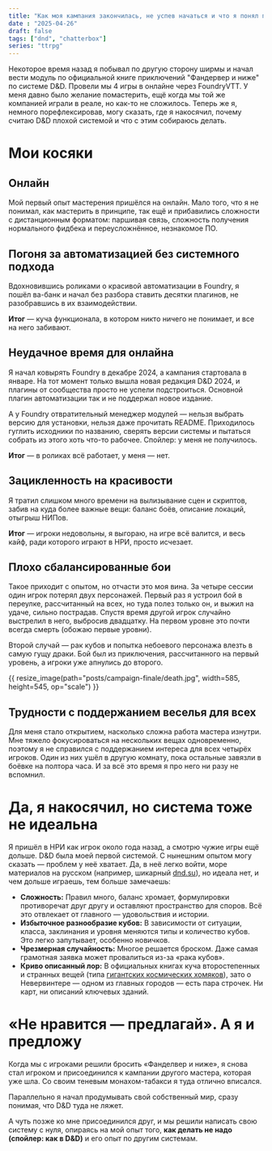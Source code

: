 ```yaml
---
title: "Как моя кампания закончилась, не успев начаться и что я понял про D&D"
date : "2025-04-26"
draft: false
tags: ["dnd", "chatterbox"]
series: "ttrpg"
---
```


Некоторое время назад я побывал по другую сторону ширмы и начал вести модуль по официальной книге приключений "Фандервер и ниже" по системе D&D. Провели мы 4 игры в онлайне через FoundryVTT. У меня давно было желание помастерить, ещё когда мы той же компанией играли в реале, но как-то не сложилось. Теперь же я, немного порефлексировав, могу сказать, где я накосячил, почему считаю D&D плохой системой и что с этим собираюсь делать.

<!--more-->

# Мои косяки

## Онлайн

Мой первый опыт мастерения пришёлся на онлайн. Мало того, что я не понимал, как мастерить в принципе, так ещё и прибавились сложности с дистанционным форматом: паршивая связь, сложность получения нормального фидбека и переусложнённое, незнакомое ПО.

## Погоня за автоматизацией без системного подхода

Вдохновившись роликами о красивой автоматизации в Foundry, я пошёл ва-банк и начал без разбора ставить десятки плагинов, не разобравшись в их взаимодействии.

**Итог** — куча функционала, в котором никто ничего не понимает, и все на него забивают.

## Неудачное время для онлайна

Я начал ковырять Foundry в декабре 2024, а кампания стартовала в январе. На тот момент только вышла новая редакция D&D 2024, и плагины от сообщества просто не успели подстроиться. Основной плагин автоматизации так и не поддержал новое издание.

А у Foundry отвратительный менеджер модулей — нельзя выбрать версию для установки, нельзя даже прочитать README. Приходилось гуглить исходники по названию, сверять версии системы и пытаться собрать из этого хоть что-то рабочее. Спойлер: у меня не получилось.

**Итог** — в роликах всё работает, у меня — нет.

## Зацикленность на красивости

Я тратил слишком много времени на вылизывание сцен и скриптов, забив на куда более важные вещи: баланс боёв, описание локаций, отыгрыш НИПов.

**Итог** — игроки недовольны, я выгораю, на игре всё валится, и весь кайф, ради которого играют в НРИ, просто исчезает.

## Плохо сбалансированные бои

Такое приходит с опытом, но отчасти это моя вина. За четыре сессии один игрок потерял двух персонажей. Первый раз я устроил бой в переулке, рассчитанный на всех, но туда полез только он, и выжил на удаче, сильно пострадав. Спустя время другой игрок случайно выстрелил в него, выбросив двадцатку. На первом уровне это почти всегда смерть (обожаю первые уровни).

Второй случай — рак кубов и попытка небоевого персонажа влезть в самую гущу драки. Бой был из приключения, рассчитанного на первый уровень, а игроки уже апнулись до второго.

{{ resize_image(path="posts/campaign-finale/death.jpg", width=585, height=545, op="scale") }}

## Трудности с поддержанием веселья для всех

Для меня стало открытием, насколько сложна работа мастера изнутри. Мне тяжело фокусироваться на нескольких вещах одновременно, поэтому я не справился с поддержанием интереса для всех четырёх игроков. Один из них ушёл в другую комнату, пока остальные завязли в боёвке на полтора часа. И за всё это время я про него ни разу не вспомнил.

# Да, я накосячил, но система тоже не идеальна

Я пришёл в НРИ как игрок около года назад, а смотрю чужие игры ещё дольше. D&D была моей первой системой. С нынешним опытом могу сказать — проблем у неё хватает. Да, в неё легко войти, море материалов на русском (например, шикарный [dnd.su](https://dnd.su)), но идеала нет, и чем дольше играешь, тем больше замечаешь:

- **Сложность:** Правил много, баланс хромает, формулировки противоречат друг другу и оставляют пространство для споров. Всё это отвлекает от главного — удовольствия и истории.
- **Избыточное разнообразие кубов:** В зависимости от ситуации, класса, заклинания и уровня меняются типы и количество кубов. Это легко запутывает, особенно новичков.
- **Чрезмерная случайность:** Многое решается броском. Даже самая грамотная заявка может провалиться из-за «рака кубов».
- **Криво описанный лор:** В официальных книгах куча второстепенных и странных вещей (типа [гигантских космических хомяков](https://dnd.su/bestiary/8692-giant-space-hamster/)), зато о Невервинтере — одном из главных городов — есть пара строчек. Ни карт, ни описаний ключевых зданий.

# «Не нравится — предлагай». А я и предложу

Когда мы с игроками решили бросить «Фанделвер и ниже», я снова стал игроком и присоединился к кампании другого мастера, которая уже шла. Со своим теневым монахом-табакси я туда отлично вписался.

Параллельно я начал продумывать свой собственный мир, сразу понимая, что D&D туда не ляжет.

А чуть позже ко мне присоединился друг, и мы решили написать свою систему с нуля, опираясь на мой опыт того, **как делать не надо (спойлер: как в D&D)** и его опыт по другим системам.
